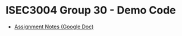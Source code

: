 # ISEC3004 Group 30 - Demo Code
- [Assignment Notes (Google Doc)](https://docs.google.com/document/d/1cDiaUAYCKoRA9aYJ_TVGHu4f5DSLPTqdszomyrnmUbU/edit#heading=h.3w86nk78y06o)

